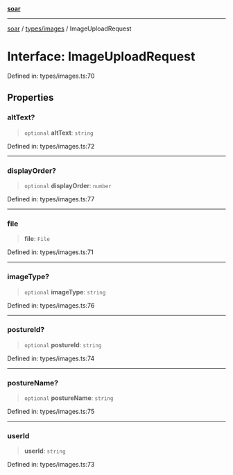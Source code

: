 [**soar**](../../../README.md)

***

[soar](../../../modules.md) / [types/images](../README.md) / ImageUploadRequest

# Interface: ImageUploadRequest

Defined in: types/images.ts:70

## Properties

### altText?

> `optional` **altText**: `string`

Defined in: types/images.ts:72

***

### displayOrder?

> `optional` **displayOrder**: `number`

Defined in: types/images.ts:77

***

### file

> **file**: `File`

Defined in: types/images.ts:71

***

### imageType?

> `optional` **imageType**: `string`

Defined in: types/images.ts:76

***

### postureId?

> `optional` **postureId**: `string`

Defined in: types/images.ts:74

***

### postureName?

> `optional` **postureName**: `string`

Defined in: types/images.ts:75

***

### userId

> **userId**: `string`

Defined in: types/images.ts:73
